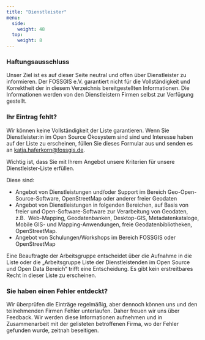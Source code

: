 ```yaml
---
title: "Dienstleister"
menu:
  side:
    weight: 48
  top:
    weight: 8
---
```


### Haftungsausschluss 

Unser Ziel ist es auf dieser Seite neutral und offen über Dienstleister zu informieren. Der FOSSGIS e.V. garantiert nicht für die Vollständigkeit und Korrektheit der in diesem Verzeichnis bereitgestellten Informationen. Die Informationen werden von den Dienstleistern Firmen selbst zur Verfügung gestellt.

### Ihr Eintrag fehlt? 

Wir können keine Vollständigkeit der Liste garantieren. Wenn Sie Dienstleister:in im Open Source Ökosystem sind sind und Interesse haben auf der Liste zu erscheinen, füllen Sie dieses Formular aus und senden es an katja.haferkorn@fossgis.de.

Wichtig ist, dass Sie mit Ihrem Angebot unsere Kriterien für unsere Dienstleister-Liste erfüllen.

Diese sind:

* Angebot von Dienstleistungen und/oder Support im Bereich Geo-Open-Source-Software, OpenStreetMap oder anderer freier Geodaten
* Angebot von Dienstleistungen in folgenden Bereichen, auf Basis von freier und Open-Software-Software zur Verarbeitung von Geodaten, z.B.  Web-Mapping, Geodatenbanken, Desktop-GIS, Metadatenkataloge, Mobile GIS- und Mapping-Anwendungen, freie Geodatenbibliotheken, OpenStreetMap. 
* Angebot von Schulungen/Workshops im Bereich FOSSGIS oder OpenStreetMap 

Eine Beauftragte der Arbeitsgruppe entscheidet über die Aufnahme in die Liste oder die „Arbeitsgruppe Liste der Dienstleistenden im Open Source und Open Data Bereich“ trifft eine Entscheidung. Es gibt kein erstreitbares Recht in dieser Liste zu erscheinen.

### Sie haben einen Fehler entdeckt? 

Wir überprüfen die Einträge regelmäßig, aber dennoch können uns und den teilnehmenden Firmen Fehler unterlaufen. Daher freuen wir uns über Feedback. Wir werden diese Informationen aufnehmen und in Zusammenarbeit mit der gelisteten betroffenen Firma, wo der Fehler gefunden wurde, zeitnah beseitigen.

